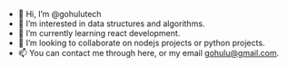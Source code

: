 - 👋 Hi, I’m @gohulutech
- 👀 I’m interested in data structures and algorithms.
- 🌱 I’m currently learning react development.
- 💞️ I’m looking to collaborate on nodejs projects or python projects.
- 📫 You can contact me through here, or my email gohulu@gmail.com.

<!---
gohulutech/gohulutech is a ✨ special ✨ repository because its `README.md` (this file) appears on your GitHub profile.
You can click the Preview link to take a look at your changes.
--->
